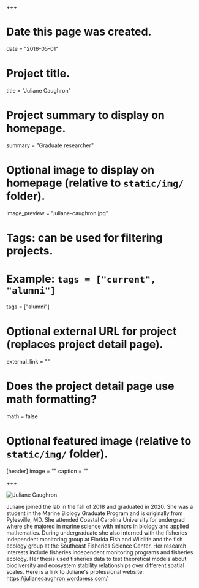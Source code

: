 +++
# Date this page was created.
date = "2016-05-01"

# Project title.
title = "Juliane Caughron"

# Project summary to display on homepage.
summary = "Graduate researcher"

# Optional image to display on homepage (relative to `static/img/` folder).
image_preview = "juliane-caughron.jpg"

# Tags: can be used for filtering projects.
# Example: `tags = ["current", "alumni"]`
tags = ["alumni"]

# Optional external URL for project (replaces project detail page).
external_link = ""

# Does the project detail page use math formatting?
math = false

# Optional featured image (relative to `static/img/` folder).
[header]
image = ""
caption = ""

+++

![Juliane Caughron](/img/juliane-waterfall.jpg)

Juliane joined the lab in the fall of 2018 and graduated in 2020. 
She was a student in the Marine Biology Graduate Program and is originally from Pylesville, MD.
She attended Coastal Carolina University for undergrad where she majored in marine science with minors in biology and applied mathematics.
During undergraduate she also interned with the fisheries independent
monitoring group at Florida Fish and Wildlife and the fish ecology group at the Southeast Fisheries Science Center. 
Her research interests include fisheries independent monitoring programs and fisheries ecology.
Her thesis used fisheries data to test theoretical models about biodiversity and ecosystem stability relationships over different spatial scales.
Here is a link to Juliane's professional website: https://julianecaughron.wordpress.com/ 